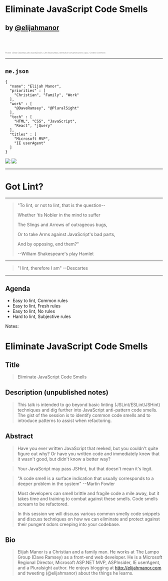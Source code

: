 # Eliminate JavaScript Code Smells

## <!-- .element: style="text-transform: lowercase;" --> by [@elijahmanor](http://twitter.com/elijahmanor)

<h3 data-store="introduction-social" contenteditable></h3>

<div style="font-size: .4em; opacity: 0.5; font-style: italic;">Picture: [Stray Cat](https://flic.kr/p/dQZvyD) / [Jim Bauer](https://www.flickr.com/photos/lens-cap/) / Creative Commons</div>

------

## `me.json`

<div class="Split">
  <div class="Split-column">
    <pre><code class="json">{
  "name": "Elijah Manor",
  "priorities" : [
    "Christian", "Family", "Work"
  ],
  "work" : [
    "@DaveRamsey", "@PluralSight"
  ],
  "tech" : [
    "HTML", "CSS", "JavaScript",
    "React", "jQuery"
  ],
  "titles" : [
    "Microsoft MVP",
    "IE userAgent"
  ]
}</code></pre>
  </div>
  <div class="Split-column">
    <img src="/img/ramsey-solutions.svg" />
    <img src="/img/everydollar.svg" />
  </div>
</div>  

------

# Got Lint?
<!-- .slide: data-background="./img/Douglas_Crockford,_February_2013.jpg" -->

------

<!-- .slide: data-background="./img/Shakespeare.jpg" data-background-color="#222" data-background-size="1000px" data-background-repeat="none" -->

<blockquote class="blockquote--wide">
  <p>"To lint, or not to lint, that is the question--</p>
  <p>Whether 'tis Nobler in the mind to suffer</p>
  <p>The Slings and Arrows of outrageous bugs,</p>
  <p>Or to take Arms against JavaScript's bad parts,</p>
  <p>And by opposing, end them?"</p>
  <p>--William Shakespeare's play Hamlet</p>
</blockquote>

------

<!-- .slide: data-background="./img/descartes.jpg" data-background-color="#222" data-background-size="1000px" data-background-repeat="none" -->

> "I lint, therefore I am" --Descartes

------

## Agenda

* Easy to lint, Common rules <!-- .element class="fragment highlight-red" -->
* Easy to lint, Fresh rules <!-- .element class="fragment highlight-green" -->
* Easy to lint, No rules <!-- .element class="fragment highlight-green" -->
* Hard to lint, Subjective rules <!-- .element class="fragment highlight-green" -->

Notes:

# Eliminate JavaScript Code Smells

## Title

> Eliminate JavaScript Code Smells

## Description (unpublished notes)

> This talk is intended to go beyond basic linting (JSLint/ESLint/JSHint) techniques and dig further into JavaScript anti-pattern code smells. The gist of the session is to identify common code smells and to introduce patterns to assist when refactoring.

## Abstract

> Have you ever written JavaScript that reeked, but you couldn't quite figure out why? Or have you written code and immediately knew that it wasn't good, but didn't know a better way?

> Your JavaScript may pass JSHint, but that doesn't mean it's legit.

> "A code smell is a surface indication that usually corresponds to a deeper problem in the system" --Martin Fowler

> Most developers can smell brittle and fragile code a mile away, but it takes time and training to combat against these smells. Code smells scream to be refactored.

> In this session we will discuss various common smelly code snippets and discuss techniques on how we can eliminate and protect against their pungent odors creeping into your codebase.

## Bio

> Elijah Manor is a Christian and a family man. He works at The Lampo Group (Dave Ramsey) as a front-end web developer. He is a Microsoft Regional Director, Microsoft ASP.NET MVP, ASPInsider, IE userAgent, and a Pluralsight author. He enjoys blogging at http://elijahmanor.com and tweeting (@elijahmanor) about the things he learns.
